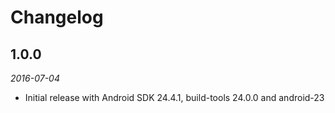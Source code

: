# Changelog

## 1.0.0

_2016-07-04_

 * Initial release with Android SDK 24.4.1, build-tools 24.0.0 and android-23